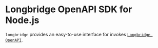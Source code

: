 # Longbridge OpenAPI SDK for Node.js

`longbridge` provides an easy-to-use interface for invokes [`Longbridge OpenAPI`](https://open.longbridgeapp.com/en/).
